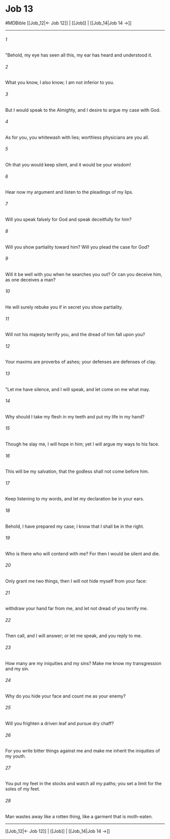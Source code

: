 # Job 13
#MDBible
[[Job_12|← Job 12]] | [[Job]] | [[Job_14|Job 14 →]]

***

###### 1 
"Behold, my eye has seen all this, my ear has heard and understood it. 

###### 2 
What you know, I also know; I am not inferior to you. 

###### 3 
But I would speak to the Almighty, and I desire to argue my case with God. 

###### 4 
As for you, you whitewash with lies; worthless physicians are you all. 

###### 5 
Oh that you would keep silent, and it would be your wisdom! 

###### 6 
Hear now my argument and listen to the pleadings of my lips. 

###### 7 
Will you speak falsely for God and speak deceitfully for him? 

###### 8 
Will you show partiality toward him? Will you plead the case for God? 

###### 9 
Will it be well with you when he searches you out? Or can you deceive him, as one deceives a man? 

###### 10 
He will surely rebuke you if in secret you show partiality. 

###### 11 
Will not his majesty terrify you, and the dread of him fall upon you? 

###### 12 
Your maxims are proverbs of ashes; your defenses are defenses of clay. 

###### 13 
"Let me have silence, and I will speak, and let come on me what may. 

###### 14 
Why should I take my flesh in my teeth and put my life in my hand? 

###### 15 
Though he slay me, I will hope in him; yet I will argue my ways to his face. 

###### 16 
This will be my salvation, that the godless shall not come before him. 

###### 17 
Keep listening to my words, and let my declaration be in your ears. 

###### 18 
Behold, I have prepared my case; I know that I shall be in the right. 

###### 19 
Who is there who will contend with me? For then I would be silent and die. 

###### 20 
Only grant me two things, then I will not hide myself from your face: 

###### 21 
withdraw your hand far from me, and let not dread of you terrify me. 

###### 22 
Then call, and I will answer; or let me speak, and you reply to me. 

###### 23 
How many are my iniquities and my sins? Make me know my transgression and my sin. 

###### 24 
Why do you hide your face and count me as your enemy? 

###### 25 
Will you frighten a driven leaf and pursue dry chaff? 

###### 26 
For you write bitter things against me and make me inherit the iniquities of my youth. 

###### 27 
You put my feet in the stocks and watch all my paths; you set a limit for the soles of my feet. 

###### 28 
Man wastes away like a rotten thing, like a garment that is moth-eaten. 

***

[[Job_12|← Job 12]] | [[Job]] | [[Job_14|Job 14 →]]
